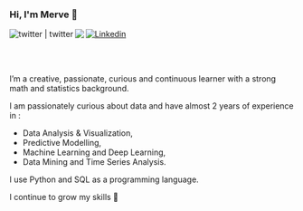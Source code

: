### Hi, I'm Merve :fairy:	
[![Linkedin](https://img.shields.io/badge/LinkedIn-0077B5?style=for-the-badge&logo=linkedin&logoColor=whiteg)](https://www.linkedin.com/in/merve-gunak)
[<img align="left" alt="twitter | twitter" src="https://img.shields.io/badge/Twitter-1DA1F2?style=for-the-badge&logo=twitter&logoColor=white" />][twitter]
[<img align="left" src="https://img.shields.io/badge/Gmail-D14836?style=for-the-badge&logo=gmail&logoColor=white" />][gmail]

<br />

[twitter]: https://twitter.com/mervgunak
[gmail]: mailto:mervegunak@gmail.com

<br />

I’m a creative, passionate, curious and continuous learner with a strong math and statistics background. 

I am passionately curious about data and have almost 2 years of experience in :

* Data Analysis & Visualization,
* Predictive Modelling,
* Machine Learning and Deep Learning,
* Data Mining and Time Series Analysis.

I use Python and SQL as a programming language.

I continue to grow my skills :bee:
